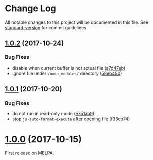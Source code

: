 <!-- markdownlint-disable -->
# Change Log

All notable changes to this project will be documented in this file. See [standard-version](https://github.com/conventional-changelog/standard-version) for commit guidelines.

<a name="1.0.2"></a>
## [1.0.2](https://github.com/ybiquitous/js-auto-format-mode/compare/1.0.1...1.0.2) (2017-10-24)


### Bug Fixes

* disable when current buffer is not actual file ([a7d47eb](https://github.com/ybiquitous/js-auto-format-mode/commit/a7d47eb))
* ignore file under `/node_modules/` directory ([58eb490](https://github.com/ybiquitous/js-auto-format-mode/commit/58eb490))



<a name="1.0.1"></a>
## [1.0.1](https://github.com/ybiquitous/js-auto-format-mode/compare/1.0.0...1.0.1) (2017-10-20)


### Bug Fixes

* do not run in read-only mode ([e751ab9](https://github.com/ybiquitous/js-auto-format-mode/commit/e751ab9))
* stop `js-auto-format-execute` after opening file ([f33cb74](https://github.com/ybiquitous/js-auto-format-mode/commit/f33cb74))



<a name="1.0.0"></a>
# [1.0.0](https://github.com/ybiquitous/js-auto-format-mode/releases/tag/1.0.0) (2017-10-15)

First release on [MELPA](https://melpa.org/).
